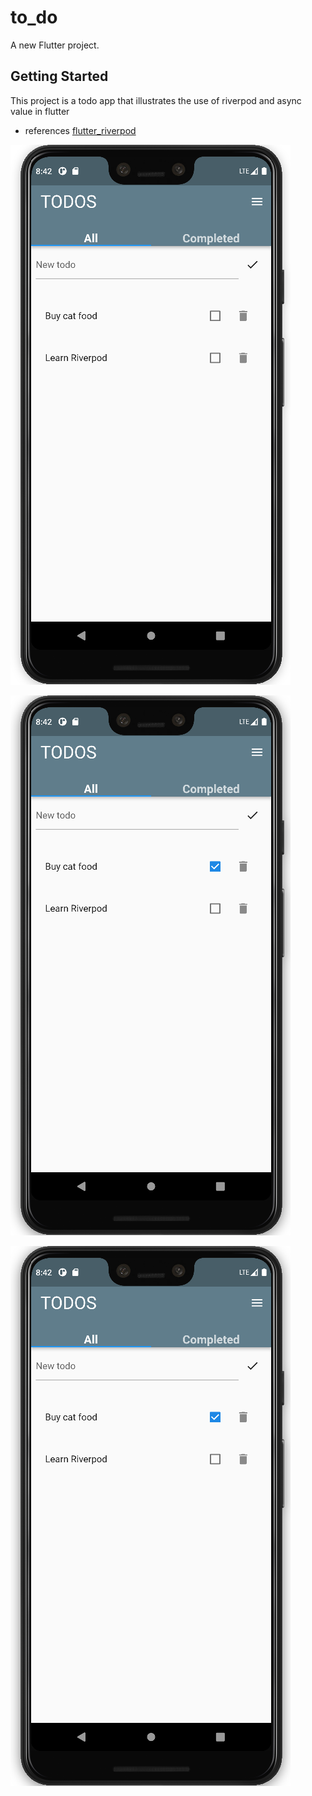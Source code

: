 # to_do

A new Flutter project.

## Getting Started

This project is a todo app that illustrates the use of riverpod and async value in flutter

- references [flutter_riverpod](https://pub.dev/packages/flutter_riverpod)

![screenshot](https://github.com/De-pitcher/todo/blob/main/screenshots/Screenshot%20from%202022-08-29%2020-42-28.png)



![screenshot](https://github.com/De-pitcher/todo/blob/main/screenshots/Screenshot%20from%202022-08-29%2020-42-49.png)


![screenshot](https://github.com/De-pitcher/todo/blob/main/screenshots/Screenshot%20from%202022-08-29%2020-42-49.png)